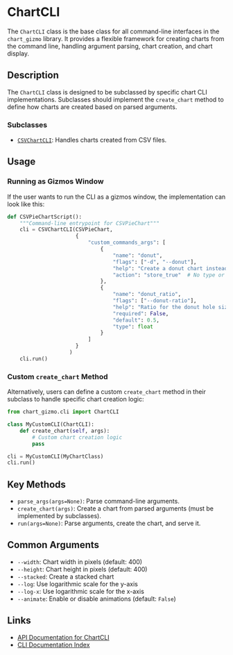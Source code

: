 # ChartCLI

The `ChartCLI` class is the base class for all command-line interfaces in the `chart_gizmo` library. It provides a flexible framework for creating charts from the command line, handling argument parsing, chart creation, and chart display.

## Description

The `ChartCLI` class is designed to be subclassed by specific chart CLI implementations. Subclasses should implement the `create_chart` method to define how charts are created based on parsed arguments.

### Subclasses

-   [`CSVChartCLI`](bubble.md): Handles charts created from CSV files.

## Usage

### Running as Gizmos Window

If the user wants to run the CLI as a gizmos window, the implementation can look like this:

```python
def CSVPieChartScript():
    """Command-line entrypoint for CSVPieChart"""
    cli = CSVChartCLI(CSVPieChart,
                      {
                          "custom_commands_args": [
                              {
                                  "name": "donut",
                                  "flags": ["-d", "--donut"],
                                  "help": "Create a donut chart instead of a pie chart",
                                  "action": "store_true"  # No type or required for boolean flags
                              },
                              {
                                  "name": "donut_ratio",
                                  "flags": ["--donut-ratio"],
                                  "help": "Ratio for the donut hole size (0-1)",
                                  "required": False,
                                  "default": 0.5,
                                  "type": float
                              }
                          ]
                      }
                    )
    cli.run()
```

### Custom `create_chart` Method

Alternatively, users can define a custom `create_chart` method in their subclass to handle specific chart creation logic:

```python
from chart_gizmo.cli import ChartCLI

class MyCustomCLI(ChartCLI):
    def create_chart(self, args):
        # Custom chart creation logic
        pass

cli = MyCustomCLI(MyChartClass)
cli.run()
```

## Key Methods

-   `parse_args(args=None)`: Parse command-line arguments.
-   `create_chart(args)`: Create a chart from parsed arguments (must be implemented by subclasses).
-   `run(args=None)`: Parse arguments, create the chart, and serve it.

## Common Arguments

-   `--width`: Chart width in pixels (default: 400)
-   `--height`: Chart height in pixels (default: 400)
-   `--stacked`: Create a stacked chart
-   `--log`: Use logarithmic scale for the y-axis
-   `--log-x`: Use logarithmic scale for the x-axis
-   `--animate`: Enable or disable animations (default: `False`)

## Links

-   [API Documentation for ChartCLI](../api/charts.md)
-   [CLI Documentation Index](index.md)
